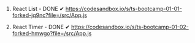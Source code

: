1. React List - DONE ✔
https://codesandbox.io/s/ts-bootcamp-01-01-forked-jq9nc?file=/src/App.js

2. React Timer - DONE ✔
https://codesandbox.io/s/ts-bootcamp-01-02-forked-hmwgo?file=/src/App.js
